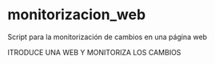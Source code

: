# monitorizacion_web
Script para la monitorización de cambios en una página web

ITRODUCE UNA WEB Y MONITORIZA LOS CAMBIOS
